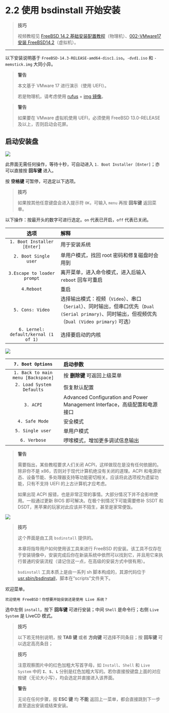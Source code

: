 # 2.2 使用 bsdinstall 开始安装

>**技巧**
>
>视频教程见 [FreeBSD 14.2 基础安装配置教程](https://www.bilibili.com/video/BV1STExzEEhh)（物理机）、[002-VMware17 安装 FreeBSD14.2](https://www.bilibili.com/video/BV1gji2YLEoC)（虚拟机）。

---

以下安装说明基于 `FreeBSD-14.3-RELEASE-amd64-disc1.iso`。`-dvd1.iso` 和 `-memstick.img` 大同小异。

>**警告**
>
>本文基于 VMware 17 进行演示（使用 UEFI）。
>
>若是物理机，请考虑使用 [rufus](https://rufus.ie/zh/) + [img 镜像](https://download.freebsd.org/ftp/releases/ISO-IMAGES/14.3/FreeBSD-14.3-RELEASE-amd64-memstick.img)。


> **警告**
>
> 如果要在 VMware 虚拟机使用 UEFI，必须使用 FreeBSD 13.0-RELEASE 及以上，否则启动会花屏。

## 启动安装盘

![](../.gitbook/assets/ins1.png)

此界面无需任何操作，等待十秒，可自动进入 `1. Boot Installer [Enter]`；亦可以直接按 **回车键** 进入。

按 **空格键** 可暂停，可选定以下选项。

>**技巧**
>
>如果按其他任意键盘会进入提示符 `OK`，可输入 `menu` 再按 **回车键** 返回菜单。

以下操作：按最开头的数字可进行选定。`on` 代表已开启，`off` 代表已关闭。

|     选项     |                                   解释                                    |
| :----------: | :----------------------------------------------------------------------- |
|`1. Boot Installer [Enter]`|用于安装系统|
| `2. Boot Single user` |  单用户模式，找回 root 密码和修复磁盘时会用到 |
|  `3.Escape to loader prompt`   |           离开菜单，进入命令模式，进入后输入 `reboot` 回车可重启                                |
| `4.Reboot`  |        重启                      |
|  `5. Cons: Video`    |    选择输出模式：视频（`Video`）、串口（`Serial`）、同时输出，但串口优先（`Dual (Serial primary)`、同时输出，但视频优先（`Dual (Video primary)` 可选）                         |
|`6. Lernel: default/kernal (1 of 1)`|选择要启动的内核|

![](../.gitbook/assets/ins2.png)

|**`7. Boot Options`**|启动参数|
| :----------: | :----------------------------------------------------------------------- |
|`1. Back to main menu [Backspace]`|按 **删除键** 可返回上级菜单 |
|`2. Load System Defaults`|恢复默认配置|
|`3. ACPI`|Advanced Configuration and Power Management Interface，高级配置和电源接口|
|`4. Safe Mode`|安全模式|
|`5. Single user`|单用户模式|
|`6. Verbose`|啰嗦模式，增加更多调试信息输出|


>**警告**
>
>需要指出，某些教程要求人们关闭 ACPI，这样做现在是没有任何依据的。除非你不是 x86，否则对于现代计算机绝没有关闭的道理。ACPI 和电源状态、设备节能、多处理器支持等功能密切相关。应该将此选项视为遗留功能，只有不支持 UEFI 的上古计算机才应考虑。
>
>如果出现 ACPI 报错，也是非常正常的事情。大部分情况下并不会影响使用。一般通过更新 BIOS 即可解决。在极个别情况下可能需要修补 SSDT 和 DSDT，黑苹果的玩家对此应该并不陌生，甚至是家常便饭。

![](../.gitbook/assets/ins3.png)

>**技巧**
>
>这个界面是由工具 `bsdinstall` 提供的。
>
>本章将指导用户如何使用该工具来进行 FreeBSD 的安装。该工具不仅存在于安装镜像中，安装完成后你在新装系统中依然可以找到它，并且用它来执行普通的安装流程（请记住这一点，在高级的安装方式中很有用）。
>
> `bsdinstall` 工具本质上是由一系列 sh 脚本构成的，其源代码位于 [usr.sbin/bsdinstall](https://github.com/freebsd/freebsd-src/tree/main/usr.sbin/bsdinstall)，脚本在“scripts”文件夹下。

欢迎菜单。

`欢迎使用 FreeBSD！你想要开始安装还是使用 Live 系统？`

选中左侧 `install`，按下 **回车键** 可进行安装；中间 `Shell` 是命令行；右侧 `Live System` 是 LiveCD 模式。

>**技巧**
>
>以下若无特别说明，按 **TAB 键** 或者 **方向键** 可选择不同条目；按 **回车键** 可以选定高亮条目；

>**技巧**
>
>注意观察图片中的红色加粗大写首字母，如 `Install`、`Shell` 和 `Live System` 中的 **`I`**、**`S`**、**`L`** 分别是红色加粗大写的。若你直接按键盘上面的对应按键（无论大小写），均会选定并直接进入该界面。


>**警告**
>
>无论在任何步骤，按 **ESC 键** 均 **不能** 返回上一菜单，都会直接跳到下一步直至退出安装或结束安装。
